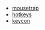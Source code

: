 - [mousetrap](https://github.com/ccampbell/mousetrap)
- [hotkeys](https://github.com/jaywcjlove/hotkeys)
- [keycon](https://github.com/daybrush/keycon)
